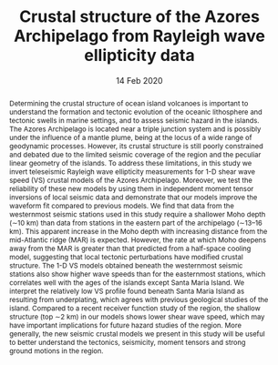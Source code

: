 ---
title: "Crustal structure of the Azores Archipelago from Rayleigh wave ellipticity data"

# Authors
# If you created a profile for a user (e.g. the default `admin` user), write the username (folder name) here 
# and it will be replaced with their full name and linked to their profile.
authors:
- A. M. G. Ferreira
- A. Marignier
- J. Attanyake
- M. Frietsch
- A. Berbellini

# Author notes (optional)
author_notes: []

date: "14 Feb 2020"

# Publication type.
# Legend: 0 = Uncategorized; 1 = Conference paper; 2 = Journal article;
# 3 = Preprint / Working Paper; 4 = Report; 5 = Book; 6 = Book section;
# 7 = Thesis; 8 = Patent
publication_types: ["2"]

# Publication name and optional abbreviated publication name.
publication: "*Geophysical Journal International*"
publication_short: "*GJI*"

abstract: Determining the crustal structure of ocean island volcanoes is important to understand the formation and tectonic evolution of the oceanic lithosphere and tectonic swells in marine settings, and to assess seismic hazard in the islands. The Azores Archipelago is located near a triple junction system and is possibly under the influence of a mantle plume, being at the locus of a wide range of geodynamic processes. However, its crustal structure is still poorly constrained and debated due to the limited seismic coverage of the region and the peculiar linear geometry of the islands. To address these limitations, in this study we invert teleseismic Rayleigh wave ellipticity measurements for 1-D shear wave speed (VS) crustal models of the Azores Archipelago. Moreover, we test the reliability of these new models by using them in independent moment tensor inversions of local seismic data and demonstrate that our models improve the waveform fit compared to previous models. We find that data from the westernmost seismic stations used in this study require a shallower Moho depth (∼10 km) than data from stations in the eastern part of the archipelago (∼13–16 km). This apparent increase in the Moho depth with increasing distance from the mid-Atlantic ridge (MAR) is expected. However, the rate at which Moho deepens away from the MAR is greater than that predicted from a half-space cooling model, suggesting that local tectonic perturbations have modified crustal structure. The 1-D VS models obtained beneath the westernmost seismic stations also show higher wave speeds than for the easternmost stations, which correlates well with the ages of the islands except Santa Maria Island. We interpret the relatively low VS profile found beneath Santa Maria Island as resulting from underplating, which agrees with previous geological studies of the island. Compared to a recent receiver function study of the region, the shallow structure (top ∼2 km) in our models shows lower shear wave speed, which may have important implications for future hazard studies of the region. More generally, the new seismic crustal models we present in this study will be useful to better understand the tectonics, seismicity, moment tensors and strong ground motions in the region.

tags: []

# Custom links (uncomment lines below)
links:
- name: URL
  url: https://academic.oup.com/gji/article-abstract/221/2/1232/5736018
  icon_pack: fas
  icon: globe
- name: DOI
  url: https://doi.org/10.1093/gji/ggaa076
  icon_pack: ai
  icon: doi
---